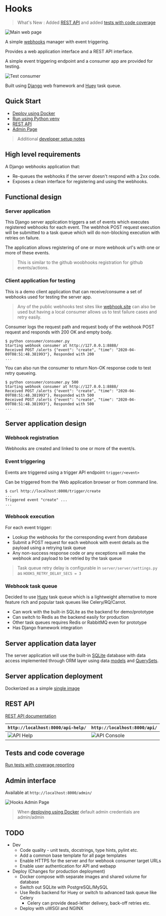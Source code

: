 # Hooks

> What's New : Added [REST API](docs/api.md) and added [tests with code coverage](docs/tests.md)

![Main web page](docs/screenshots/webhook-app.png)

A simple [webhooks](https://en.wikipedia.org/wiki/Webhook) manager with event  triggering.

Provides a web application interface and a REST API interface.

A simple event triggering endpoint and a consumer app are provided for testing.

![Test consumer](docs/screenshots/consumer.png)

Built using [Django](https://www.djangoproject.com) web framework and [Huey](https://huey.readthedocs.io/en/latest/)
task queue.

## Quick Start

- [Deploy using Docker](docs/docker.md)
- [Run using Python venv](docs/python-venv.md)
- [REST API](docs/api.md)
- [Admin Page](#admin-interface)

> Additional [developer setup notes](docs/developer-notes.md)

## High level requirements

A Django webhooks application that:
 - Re-queues the webhooks if the server doesn't respond with a 2xx code.
 - Exposes a clean interface for registering and using the webhooks.

## Functional design

### Server application

This Django server application triggers a set of events which executes registered webhooks for each event.
The webhhok POST request execution will be submitted to a task queue which will do non-blocking execution with
retries on failure.

The application allows registering of one or more webhook url's with one or more of these events.

> This is similar to the github woobhooks registration for github events/actions.

### Client application for testing

This is a demo client application that can receive/consume a set of webhooks used for testing the server app.

> Any of the public webhooks test sites like [webhook.site](https://webhook.site) can also be used but having a local
>consumer allows us to test failure cases and retry easily.

Consumer logs the request path and request body of the webhook POST request and responds with 200 OK and empty body.

```shell script
$ python consumer/consumer.py
Starting webhook consumer at http://127.0.0.1:8888/
Received POST /alerts {"event": "create", "time": "2020-04-09T08:51:48.381993"}, Responded with 200
...
```

You can also run the consumer to return Non-OK response code to test retry queueing.

```shell script
$ python consumer/consumer.py 500
Starting webhook consumer at http://127.0.0.1:8888/
Received POST /alerts {"event": "create", "time": "2020-04-09T08:51:48.381993"}, Responded with 500
Received POST /alerts {"event": "create", "time": "2020-04-09T08:51:48.381993"}, Responded with 500
...
```

## Server application design

### Webhook registration

Webhooks are created and linked to one or more of the event/s.

### Event triggering

Events are triggered using a trigger API endpoint `trigger/<event>`

Can be triggered from the Web application browser or from command line.

```shell script
$ curl http://localhost:8000/trigger/create
...
Triggered event "create" ...
...
```

### Webhook execution

For each event trigger:
 - Lookup the webhooks for the corresponding event from database
 - Submit a POST request for each webhook with event details as the payload using a retrying task queue
 - Any non-success response code or any exceptions will make the webhook and payload to be retried by the task queue

> Task queue retry delay is configurable in `server/server/settings.py` as `HOOKS_RETRY_DELAY_SECS = 3`

### Webhook task queue

Decided to use [Huey](https://huey.readthedocs.io/en/latest/) task queue which is a lightweight alternative to more
feature rich and popular task queues like Celery/RQ/Carrot.

- Can work with the built-in SQLite as the backend for demo/prototype
- Can switch to Redis as the backend easily for production
- Other task queues requires Redis or RabbitMQ even for prototype
- Has Django framework integration

## Server application data layer

The server application will use the built-in [SQLite](https://www.sqlite.org/index.html) database with data access
implemented through ORM layer using data [models](https://docs.djangoproject.com/en/3.0/topics/db/models/) and
[QuerySets](https://docs.djangoproject.com/en/3.0/ref/models/querysets/#django.db.models.query.QuerySet).

## Server application deployment

Dockerized as a simple [single image](docker.md)

## REST API

[REST API documentation](docs/api.md)


| `http://localhost:8000/api-help/` | `http://localhost:8000/api/` |
| --- | --- |
| ![API Help](docs/screenshots/api-help.png) |  ![API Console](docs/screenshots/api-console.png) |


## Tests and code coverage

[Run tests with coverage reporting](docs/tests.md)

## Admin interface

Available at `http://localhost:8000/admin/`

![Hooks Admin Page](docs/screenshots/admin-console.png)

> When [deploying using Docker](docs/docker.md) default admin credentials are admin/admin

## TODO

- Dev
  - Code quality - unit tests, docstrings, type hints, pylint etc.
  - Add a common base template for all page templates
  - Enable HTTPS for the server and for webhook consumer target URLs
  - Enable user authentication for API and webapp
- Deploy (Changes for production deployment)
  - Docker compose with separate images and shared volume for database
  - Switch out SQLite with PostgreSQL/MySQL
  - Use Redis backend for Huey or switch to advanced task queue like Celery
    - Celery can provide dead-letter delivery, back-off retries etc.
  - Deploy with uWSGI and NGINX
